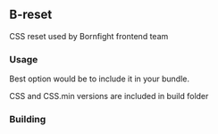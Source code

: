 ## B-reset
CSS reset used by Bornfight frontend team

### Usage
Best option would be to include it in your bundle. 

CSS and CSS.min versions are included in build folder

### Building

